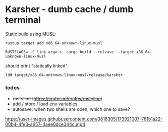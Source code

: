 # Karsher -  dumb cache / dumb terminal

Static build using MUSL:

```
rustup target add x86_64-unknown-linux-musl 
```


```
RUSTFLAGS='-C link-arg=-s' cargo build --release --target x86_64-unknown-linux-musl
```

should print "statically linked":

```
ldd target/x86_64-unknown-linux-musl/release/karsher 

```

### todos
- ~~rustyline (https://crates.io/crates/rustyline)~~
- add / store / load env variables
- autosave: when two shells are open, which one to save? 



https://user-images.githubusercontent.com/3816305/173921007-761b1a22-00b4-4fe3-a657-4aee0dce344c.mp4


